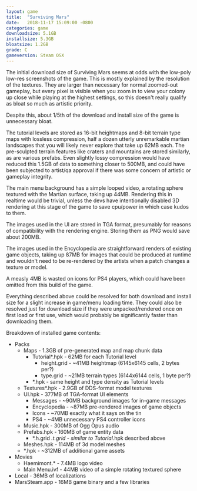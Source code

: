```yaml
---
layout: game
title:  "Surviving Mars"
date:   2018-11-17 15:09:00 -0800
categories: game
downloadsize: 5.1GB
installsize: 5.3GB
bloatsize: 1.2GB
grade: C
gameversion: Steam OSX
---
```

The initial download size of Surviving Mars seems at odds with the low-poly low-res screenshots of the game. This is mostly explained by the resolution of the textures. They are larger than necessary for normal zoomed-out gameplay, but every pixel is visible when you zoom in to view your colony up close while playing at the highest settings, so this doesn't really qualify as bloat so much as artistic priority.

Despite this, about 1/5th of the download and install size of the game is unnecessary bloat.

The tutorial levels are stored as 16-bit heightmaps and 8-bit terrain type maps with lossless compression, half a dozen utterly unremarkable martian landscapes that you will likely never explore that take up 62MB each. The pre-sculpted terrain features like craters and mountains are stored similarly, as are various prefabs. Even slightly lossy compression would have reduced this 1.5GB of data to something closer to 500MB, and could have been subjected to artist/qa approval if there was some concern of artistic or gameplay integrity.

The main menu background has a simple looped video, a rotating sphere textured with the Martian surface, taking up 44MB. Rendering this in realtime would be trivial, unless the devs have intentionally disabled 3D rendering at this stage of the game to save cpu/power in which case kudos to them.

The images used in the UI are stored in TGA format, presumably for reasons of compatibility with the rendering engine. Storing them as PNG would save about 200MB.

The images used in the Encyclopedia are straightforward renders of existing game objects, taking up 87MB for images that could be produced at runtime and wouldn't need to be re-rendered by the artists when a patch changes a texture or model.

A measly 4MB is wasted on icons for PS4 players, which could have been omitted from this build of the game.

Everything described above could be resolved for both download and install size for a slight increase in game/menu loading time. They could also be resolved just for download size if they were unpacked/rendered once on first load or first use, which would probably be significantly faster than downloading them.

Breakdown of installed game contents:
- Packs
  - Maps - <span class="grade_D">1.3GB of pre-generated map and map chunk data</span>
    - Tutorial*.hpk - 62MB for each Tutorial level
      - height.grid - <span class="grade_D">~41MB heightmap (6145x6145 cells, 2 bytes per?)</span>
      - type.grid - <span class="grade_D">~21MB terrain types (6144x6144 cells, 1 byte per?)</span>
    - *.hpk - <span class="grade_D">same height and type density as Tutorial levels</span>
  - Textures*.hpk - 2.9GB of DDS-format model textures
  - UI.hpk - <span class="grade_D">377MB of TGA-format UI elements</span>
    - Messages - ~90MB background images for in-game messages
    - Encyclopedia - <span class="grade_C">~87MB pre-rendered images of game objects</span>
    - Icons - ~70MB exactly what it says on the tin
    - PS4 - <span class="grade_F">~4MB unnecessary PS4 controller icons</span>
  - Music.hpk - 300MB of Ogg Opus audio
  - Prefabs.hpk - 160MB of game entity data
    - *.h.grid *.t.grid - <span class="grade_D">similar to Tutorial*.hpk described above</span>
  - Meshes.hpk - 114MB of 3d model meshes
  - *.hpk - ~312MB of additional game assets
- Movies
  - Haemimont.* - 7.4MB logo video
  - Main Menu.ivf - <span class="grade_C">44MB video of a simple rotating textured sphere</span>
- Local - 36MB of localizations
- MarsSteam.app - 16MB game binary and a few libraries